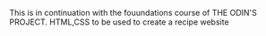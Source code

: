 This is in continuation with the fouundations course of THE ODIN'S PROJECT.
HTML,CSS to be used to create a recipe website